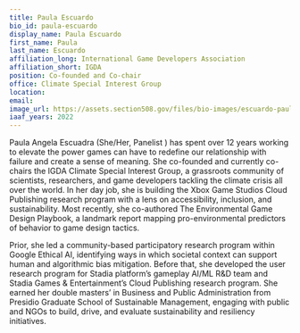 ```yaml
---
title: Paula Escuardo
bio_id: paula-escuardo
display_name: Paula Escuardo
first_name: Paula
last_name: Escuardo
affiliation_long: International Game Developers Association
affiliation_short: IGDA
position: Co-founded and Co-chair 
office: Climate Special Interest Group
location: 
email: 
image_url: https://assets.section508.gov/files/bio-images/escuardo-paula.png
iaaf_years: 2022
---
```

Paula Angela Escuadra (She/Her, Panelist ) has spent over 12 years working to elevate the power games can have to redefine our relationship with failure and create a sense of meaning. She co-founded and currently co-chairs the IGDA Climate Special Interest Group, a grassroots community of scientists, researchers, and game developers tackling the climate crisis all over the world. In her day job, she is building the Xbox Game Studios Cloud Publishing research program with a lens on accessibility, inclusion, and sustainability. Most recently, she co-authored The Environmental Game Design Playbook, a landmark report mapping pro-environmental predictors of behavior to game design tactics. 

Prior, she led a community-based participatory research program within Google Ethical AI, identifying ways in which societal context can support human and algorithmic bias mitigation. Before that, she developed the user research program for Stadia platform’s gameplay AI/ML R&D team and Stadia Games & Entertainment’s Cloud Publishing research program. She earned her double masters’ in Business and Public Administration from Presidio Graduate School of Sustainable Management, engaging with public and NGOs to build, drive, and evaluate sustainability and resiliency initiatives.